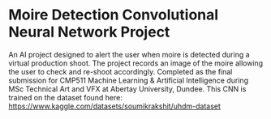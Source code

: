 # Moire Detection Convolutional Neural Network Project
 An AI project designed to alert the user when moire is detected during a virtual production shoot. The project records an image of the moire allowing the user to check and re-shoot accordingly. Completed as the final submission for CMP511 Machine Learning & Artificial Intelligence during MSc Technical Art and VFX at Abertay University, Dundee.
This CNN is trained on the dataset found here: https://www.kaggle.com/datasets/soumikrakshit/uhdm-dataset
